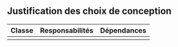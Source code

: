 ## Justification des choix de conception
|Classe|	Responsabilités|	Dépendances|
|------|-------------------|---------------|
|||
